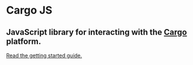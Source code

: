 # Cargo JS

## JavaScript library for interacting with the [Cargo](https://cargo.build) platform.

[Read the getting started guide.](https://docs.cargo.build/cargo-js/getting-started-with-cargo-js)
